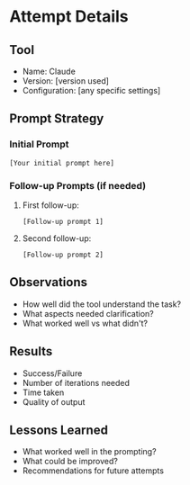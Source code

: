 # Attempt Details

## Tool
- Name: Claude
- Version: [version used]
- Configuration: [any specific settings]

## Prompt Strategy
### Initial Prompt
```
[Your initial prompt here]
```

### Follow-up Prompts (if needed)
1. First follow-up:
   ```
   [Follow-up prompt 1]
   ```
2. Second follow-up:
   ```
   [Follow-up prompt 2]
   ```

## Observations
- How well did the tool understand the task?
- What aspects needed clarification?
- What worked well vs what didn't?

## Results
- Success/Failure
- Number of iterations needed
- Time taken
- Quality of output

## Lessons Learned
- What worked well in the prompting?
- What could be improved?
- Recommendations for future attempts 